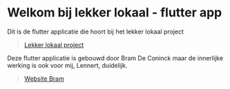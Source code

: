 # Welkom bij lekker lokaal - flutter app

Dit is de flutter applicatie die hoort bij het lekker lokaal project

> [Lekker lokaal project](https://github.com/pikawika/lekker-lokaal)

Deze flutter applicatie is gebouwd door Bram De Coninck maar de innerlijke werking is ook voor mij, Lennert, duidelijk.

> [Website Bram](https://bramdeconinck.com/)
